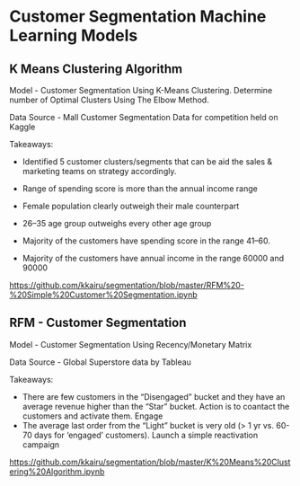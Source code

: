 
# Customer Segmentation Machine Learning Models 


## K Means Clustering Algorithm

Model - Customer Segmentation Using K-Means Clustering. Determine number of Optimal Clusters Using The Elbow Method.

Data Source - Mall Customer Segmentation Data for competition held on Kaggle

Takeaways:
- Identified 5 customer clusters/segments that can be aid the sales & marketing teams on strategy accordingly.

- Range of spending score is more than the annual income range
- Female population clearly outweigh their male counterpart
- 26–35 age group outweighs every other age group
- Majority of the customers have spending score in the range 41–60.
- Majority of the customers have annual income in the range 60000 and 90000

https://github.com/kkairu/segmentation/blob/master/RFM%20-%20Simple%20Customer%20Segmentation.ipynb


## RFM - Customer Segmentation

Model - Customer Segmentation Using Recency/Monetary Matrix

Data Source - Global Superstore data by Tableau

Takeaways:
- There are few customers in the “Disengaged” bucket and they have an average revenue higher than the “Star” bucket. Action is to coantact the customers and activate them. Engage
- The average last order from the “Light” bucket is very old (> 1 yr vs. 60-70 days for ‘engaged’ customers). Launch a simple reactivation campaign

https://github.com/kkairu/segmentation/blob/master/K%20Means%20Clustering%20Algorithm.ipynb

